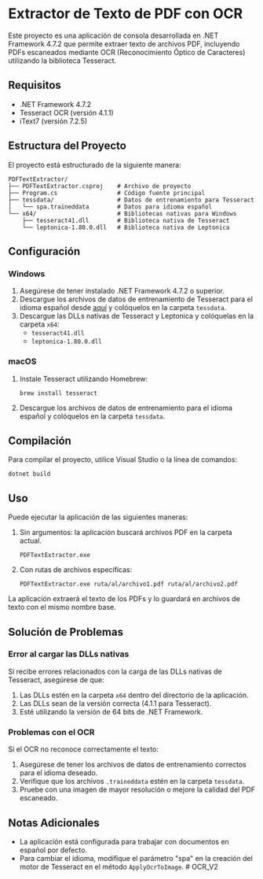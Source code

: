 # Extractor de Texto de PDF con OCR

Este proyecto es una aplicación de consola desarrollada en .NET Framework 4.7.2 que permite extraer texto de archivos PDF, incluyendo PDFs escaneados mediante OCR (Reconocimiento Óptico de Caracteres) utilizando la biblioteca Tesseract.

## Requisitos

- .NET Framework 4.7.2
- Tesseract OCR (versión 4.1.1)
- iText7 (versión 7.2.5)

## Estructura del Proyecto

El proyecto está estructurado de la siguiente manera:

```
PDFTextExtractor/
├── PDFTextExtractor.csproj    # Archivo de proyecto
├── Program.cs                 # Código fuente principal
├── tessdata/                  # Datos de entrenamiento para Tesseract
│   └── spa.traineddata        # Datos para idioma español
└── x64/                       # Bibliotecas nativas para Windows
    ├── tesseract41.dll        # Biblioteca nativa de Tesseract
    └── leptonica-1.80.0.dll   # Biblioteca nativa de Leptonica
```

## Configuración

### Windows

1. Asegúrese de tener instalado .NET Framework 4.7.2 o superior.
2. Descargue los archivos de datos de entrenamiento de Tesseract para el idioma español desde [aquí](https://github.com/tesseract-ocr/tessdata/blob/main/spa.traineddata) y colóquelos en la carpeta `tessdata`.
3. Descargue las DLLs nativas de Tesseract y Leptonica y colóquelas en la carpeta `x64`:
   - `tesseract41.dll`
   - `leptonica-1.80.0.dll`

### macOS

1. Instale Tesseract utilizando Homebrew:
   ```
   brew install tesseract
   ```
2. Descargue los archivos de datos de entrenamiento para el idioma español y colóquelos en la carpeta `tessdata`.

## Compilación

Para compilar el proyecto, utilice Visual Studio o la línea de comandos:

```
dotnet build
```

## Uso

Puede ejecutar la aplicación de las siguientes maneras:

1. Sin argumentos: la aplicación buscará archivos PDF en la carpeta actual.
   ```
   PDFTextExtractor.exe
   ```

2. Con rutas de archivos específicas:
   ```
   PDFTextExtractor.exe ruta/al/archivo1.pdf ruta/al/archivo2.pdf
   ```

La aplicación extraerá el texto de los PDFs y lo guardará en archivos de texto con el mismo nombre base.

## Solución de Problemas

### Error al cargar las DLLs nativas

Si recibe errores relacionados con la carga de las DLLs nativas de Tesseract, asegúrese de que:

1. Las DLLs estén en la carpeta `x64` dentro del directorio de la aplicación.
2. Las DLLs sean de la versión correcta (4.1.1 para Tesseract).
3. Esté utilizando la versión de 64 bits de .NET Framework.

### Problemas con el OCR

Si el OCR no reconoce correctamente el texto:

1. Asegúrese de tener los archivos de datos de entrenamiento correctos para el idioma deseado.
2. Verifique que los archivos `.traineddata` estén en la carpeta `tessdata`.
3. Pruebe con una imagen de mayor resolución o mejore la calidad del PDF escaneado.

## Notas Adicionales

- La aplicación está configurada para trabajar con documentos en español por defecto.
- Para cambiar el idioma, modifique el parámetro "spa" en la creación del motor de Tesseract en el método `ApplyOcrToImage`.
#   O C R _ V 2  
 